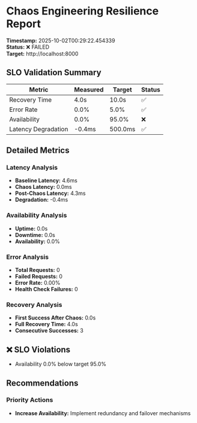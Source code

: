 # Chaos Engineering Resilience Report

**Timestamp:** 2025-10-02T00:29:22.454339  
**Status:** ❌ FAILED  
**Target:** http://localhost:8000  

## SLO Validation Summary

| Metric | Measured | Target | Status |
|--------|----------|--------|--------|
| Recovery Time | 4.0s | 10.0s | ✅ |
| Error Rate | 0.0% | 5.0% | ✅ |
| Availability | 0.0% | 95.0% | ❌ |
| Latency Degradation | -0.4ms | 500.0ms | ✅ |

## Detailed Metrics

### Latency Analysis
- **Baseline Latency:** 4.6ms
- **Chaos Latency:** 0.0ms
- **Post-Chaos Latency:** 4.3ms
- **Degradation:** -0.4ms

### Availability Analysis
- **Uptime:** 0.0s
- **Downtime:** 0.0s
- **Availability:** 0.0%

### Error Analysis
- **Total Requests:** 0
- **Failed Requests:** 0
- **Error Rate:** 0.00%
- **Health Check Failures:** 0

### Recovery Analysis
- **First Success After Chaos:** 0.0s
- **Full Recovery Time:** 4.0s
- **Consecutive Successes:** 3

## ❌ SLO Violations

- Availability 0.0% below target 95.0%

## Recommendations

### Priority Actions

- **Increase Availability:** Implement redundancy and failover mechanisms
